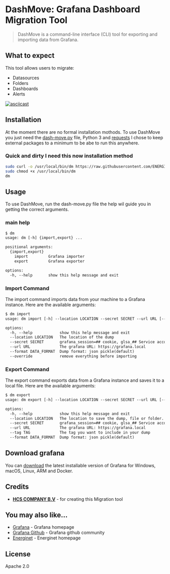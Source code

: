 # DashMove: Grafana Dashboard Migration Tool
>DashMove is a command-line interface (CLI) tool for exporting and importing data from Grafana. 

## What to expect
This tool allows users to migrate:
- Datasources
- Folders
- Dashboards
- Alerts

[![asciicast](https://asciinema.org/a/G9Y51DIuxDxfeKcabfzdCrRch.svg)](https://asciinema.org/a/G9Y51DIuxDxfeKcabfzdCrRch)

## Installation
At the moment there are no formal installation mothods.
To use DashMove you just need the [dash-move.py](dash-move.py) file, Python 3 and [requests](https://requests.readthedocs.io/en/latest/)
I chose to keep external packages to a minimum to be abe to run this anywhere.

### Quick and dirty I need this now installation method
```bash
sudo curl -o /usr/local/bin/dm https://raw.githubusercontent.com/ENERGINET-ELTRANSMISSION/DashMove/main/dash-move.py
sudo chmod +x /usr/local/bin/dm
dm
```

## Usage
To use DashMove, run the dash-move.py file the help wil guide you in getting the correct arguments.

### main help
```txt
$ dm
usage: dm [-h] {import,export} ...

positional arguments:
  {import,export}
    import         Grafana importer
    export         Grafana exporter

options:
  -h, --help       show this help message and exit
```

### Import Command
The import command imports data from your machine to a Grafana instance. Here are the available arguments:

```txt
$ dm import
usage: dm import [-h] --location LOCATION --secret SECRET --url URL [--format DATA_FORMAT] [--override]

options:
  -h, --help            show this help message and exit
  --location LOCATION   The location of the dump
  --secret SECRET       grafana_session=## cookie, glsa_## Service account token or apikey
  --url URL             The grafana URL: https://grafana.local
  --format DATA_FORMAT  Dump format: json pickle(default)
  --override            remove everything before importing
```

### Export Command
The export command exports data from a Grafana instance and saves it to a local file. Here are the available arguments:

```txt
$ dm export
usage: dm export [-h] --location LOCATION --secret SECRET --url URL [--tag TAG] [--format DATA_FORMAT]

options:
  -h, --help            show this help message and exit
  --location LOCATION   The location to save the dump, file or folder. (pointing to a folder will automaticly set a time and url specific name)
  --secret SECRET       grafana_session=## cookie, glsa_## Service account token or apikey
  --url URL             The grafana URL: https://grafana.local
  --tag TAG             The tag you want to include in your dump
  --format DATA_FORMAT  Dump format: json pickle(default)
```

## Download grafana

You can [download](https://grafana.com/grafana/download) the latest installable version of Grafana for Windows, macOS, Linux, ARM and Docker.

## Credits

- **[HCS COMPANY B.V](https://www.hcs-company.com/)** - for creating this Migration tool 


## You may also like...

- [Grafana](https://www.grafana.com) - Grafana homepage
- [Grafana Github](https://github.com/grafana/grafana) - Grafana github community
- [Energinet](https://www.energinet.dk) - Energinet homepage

## License

Apache 2.0